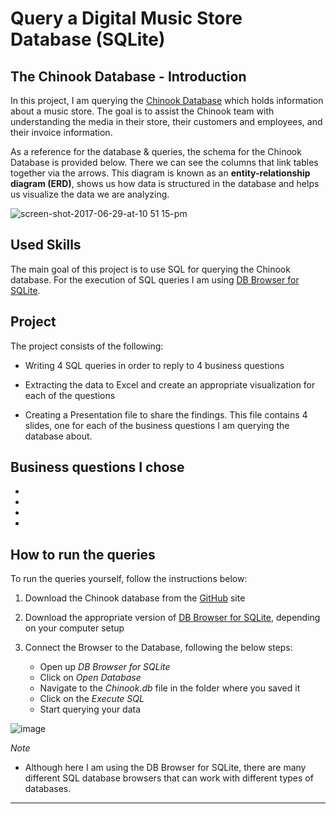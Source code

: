 # Query a Digital Music Store Database (SQLite)

## <b>The Chinook Database - Introduction</b><br>

In this project, I am querying the [Chinook Database](https://github.com/lerocha/chinook-database) which holds information about a music store. The goal is to assist the Chinook team with understanding the media in their store, their customers and employees, and their invoice information. 

As a reference for the database & queries, the schema for the Chinook Database is provided below. There we can see the columns that link tables together via the arrows. This diagram is known as an <b>entity-relationship diagram (ERD)</b>, shows us how data is structured in the database and helps us visualize the data we are analyzing.

![screen-shot-2017-06-29-at-10 51 15-pm](https://user-images.githubusercontent.com/8607482/188514105-7ae49ec6-abe8-4f56-93c2-26af6f3387ec.png)


## <b>Used Skills</b><br>

The main goal of this project is to use SQL for querying the Chinook database. For the execution of SQL queries I am using [DB Browser for SQLite](https://sqlitebrowser.org/dl/).



## <b>Project</b><br>

The project consists of the following:<br>

* Writing 4 SQL queries in order to reply to 4 business questions

* Extracting the data to Excel and create an appropriate visualization for each of the questions

* Creating a Presentation file to share the findings. This file contains 4 slides, one for each of the business questions I am querying the database about.



## Business questions I chose

* 

* 

* 

* 



## <b>How to run the queries</b><br>


To run the queries yourself, follow the instructions below:

1. Download the Chinook database from the [GitHub](https://github.com/lerocha/chinook-database) site<br>

2. Download the appropriate version of [DB Browser for SQLite](https://sqlitebrowser.org/dl/), depending on your computer setup<br>

3. Connect the Browser to the Database, following the below steps:<br>
    - Open up _DB Browser for SQLite_
    - Click on _Open Database_
    - Navigate to the _Chinook.db_ file in the folder where you saved it
    - Click on the _Execute SQL_
    - Start querying your data

![image](https://user-images.githubusercontent.com/8607482/188516423-1f85a14b-5de7-49e9-bc5d-9daa1e7561b7.png)


_Note_

* Although here I am using the DB Browser for SQLite, there are many different SQL database browsers that can work with different types of databases.


__________________________________________
